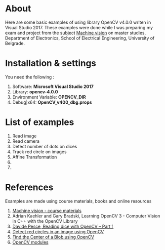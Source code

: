 # About 
Here are some basic examples of using library OpenCV v4.0.0 writen in Visual Studio 2017. These examples were done while I was preparing my exam and project from the subject [Machine vision](http://tnt.etf.rs/~mv/) on master studies, Department of Electronics, School of Electrical Engineering, University of Belgrade.

# Installation & settings
You need the following :
1. Software: **Microsoft Visual Studio 2017**
2. Library: **opencv-4.0.0**
3. Environment Variable: **OPENCV_DIR**
4. Debug|x64: **OpenCV_v400_dbg.props**

# List of examples
1. Read image
2. Read camera
3. Detect number of dots on dices
4. Track red circle on images
5. Affine Transformation
6. 
7. 

# References
Examples are made using course materials, books and online resources
1. [Machine vision - course materials](http://tnt.etf.rs/~mv/)
2. Adrian Kaehler and Gary Bradski, Learning OpenCV 3 - Computer Vision in C++ with the OpenCV Library
3. [Davide Pesce, Reading dice with OpenCV – Part 1](https://www.davidepesce.com/2019/09/06/dice-reader-part-1/)
4. [Detect red circles in an image using OpenCV](https://solarianprogrammer.com/2015/05/08/detect-red-circles-image-using-opencv/)
5. [Find the Center of a Blob using OpenCV](https://www.learnopencv.com/find-center-of-blob-centroid-using-opencv-cpp-python/)
6. [OpenCV modules](https://docs.opencv.org/4.0.0/)
